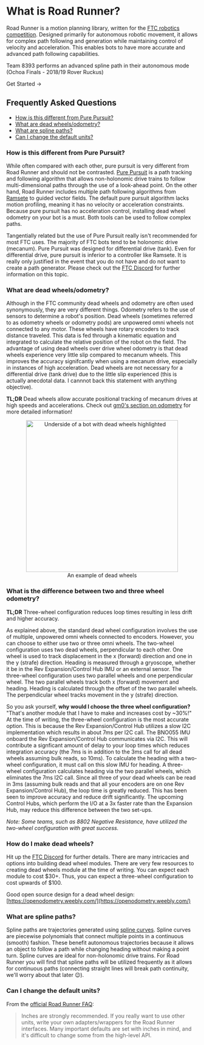 # What is Road Runner?

Road Runner is a motion planning library, written for the [FTC robotics competition](https://www.firstinspires.org/robotics/ftc). Designed primarily for autonomous robotic movement, it allows for complex path following and generation while maintaining control of velocity and acceleration. This enables bots to have more accurate and advanced path following capabilities.

<div class="flex flex-col items-center justify-center">
    <VideoDisplay src="./assets/home/8393-half-compressed.mp4" width="360px" :controls="false"/> 
    <span class="text-sm text-center text-gray-600">Team 8393 performs an advanced spline path in their autonomous mode<br>(Ochoa Finals - 2018/19 Rover Ruckus)</span>
</div>

<ActionLink url="/before-you-start" margin="2em">Get Started →</ActionLink>

## Frequently Asked Questions

- [How is this different from Pure Pursuit?](#how-is-this-different-from-pure-pursuit)
- [What are dead wheels/odometry?](#what-are-dead-wheels-odometry)
- [What are spline paths?](#what-are-spline-paths)
- [Can I change the default units?](#can-i-change-the-default-units)

### How is this different from Pure Pursuit?

While often compared with each other, pure pursuit is very different from Road Runner and should not be contrasted. [Pure Pursuit](https://www.mathworks.com/help/robotics/ug/pure-pursuit-controller.html) is a path tracking and following algorithm that allows non-holonomic drive trains to follow multi-dimensional paths through the use of a look-ahead point. On the other hand, Road Runner includes multiple path following algorithms from [Ramsete](https://github.com/wpilibsuite/allwpilib/blob/master/wpilibj/src/main/java/edu/wpi/first/wpilibj/controller/RamseteController.java) to guided vector fields. The default pure pursuit algorithm lacks motion profiling, meaning it has no velocity or acceleration constraints. Because pure pursuit has no acceleration control, installing dead wheel odometry on your bot is a must. Both tools can be used to follow complex paths.

Tangentially related but the use of Pure Pursuit really isn't recommended for most FTC uses. The majority of FTC bots tend to be holonomic drive (mecanum). Pure Pursuit was designed for differential drive (tank). Even for differential drive, pure pursuit is inferior to a controller like Ramsete. It is really only justified in the event that you do not have and do not want to create a path generator. Please check out the [FTC Discord](https://discord.gg/first-tech-challenge) for further information on this topic.

### What are dead wheels/odometry?

Although in the FTC community dead wheels and odometry are often used synonymously, they are very different things. Odometry refers to the use of sensors to determine a robot's position. Dead wheels (sometimes referred to as odometry wheels or odometry pods) are unpowered omni wheels not connected to any motor. These wheels have rotary encoders to track distance traveled. This data is fed through a kinematic equation and integrated to calculate the relative position of the robot on the field. The advantage of using dead wheels over drive wheel odometry is that dead wheels experience very little slip compared to mecanum wheels. This improves the accuracy signifcantly when using a mecanum drive, especially in instances of high acceleration. Dead wheels are not necessary for a differential drive (tank drive) due to the little slip experienced (this is actually anecdotal data. I cannnot back this statement with anything objective).

**TL;DR** Dead wheels allow accurate positional tracking of mecanum drives at high speeds and accelerations. Check out [gm0's section on odometry](https://gm0.org/en/latest/docs/robot-design/dead-wheels.html) for more detailed information!

<figure align="center">
    <img src="https://cdn.statically.io/gh/NoahBres/LearnRoadRunner/1c0fe8d5/docs/assets/home/dead-wheel-example.jpg" class="rounded-lg" width="400" alt="Underside of a bot with dead wheels highlighted">
    <figcaption class="mt-2 text-sm text-center text-gray-600">An example of dead wheels</figcaption>
</figure>

### What is the difference between two and three wheel odometry?

**TL;DR** Three-wheel configuration reduces loop times resulting in less drift and higher accuracy.

As explained above, the standard dead wheel configuration involves the use of multiple, unpowered omni wheels connected to encoders. However, you can choose to either use two or three omni wheels. The two-wheel configuration uses two dead wheels, perpendicular to each other. One wheel is used to track displacement in the x (forward) direction and one in the y (strafe) direction. Heading is measured through a gryoscope, whether it be in the Rev Expansion/Control Hub IMU or an external sensor. The three-wheel configuration uses two parallel wheels and one perpendicular wheel. The two parallel wheels track both x (forward) movement and heading. Heading is calculated through the offset of the two parallel wheels. The perpendicular wheel tracks movement in the y (strafe) direction.

So you ask yourself, **why would I choose the three wheel configuration?** "That's another module that I have to make and increases cost by ~30%!" At the time of writing, the three-wheel configuration is the most accurate option. This is because the Rev Expansion/Control Hub utilizes a slow I2C implementation which results in about 7ms per I2C call. The BNO055 IMU onboard the Rev Expansion/Control Hub communicates via I2C. This will contribute a signficant amount of delay to your loop times which reduces integration accuracy (the 7ms is in addition to the 3ms call for all dead wheels assuming bulk reads, so 10ms). To calculate the heading with a two-wheel configuration, it must call on this slow IMU for heading. A three-wheel configuration calculates heading via the two parallel wheels, which eliminates the 7ms I2C call. Since all three of your dead wheels can be read in 3ms (assuming bulk reads and that all your encoders are on one Rev Expansion/Control Hub), the loop time is greatly reduced. This has been seen to improve accuracy and reduce drift significantly. The upcoming Control Hubs, which perform the I/O at a 3x faster rate than the Expansion Hub, may reduce this difference between the two set-ups.

_Note: Some teams, such as 8802 Negative Resistance, have utilized the two-wheel configuration with great success._

### How do I make dead wheels?

Hit up the [FTC Discord](https://discord.gg/first-tech-challenge) for further details. There are many intricacies and options into building dead wheel modules. There are very few resources to creating dead wheels module at the time of writing. You can expect each module to cost $30+. Thus, you can expect a three-wheel configuration to cost upwards of $100.

Good open source design for a dead wheel design: [https://openodometry.weebly.com/](https://openodometry.weebly.com/)

### What are spline paths?

Spline paths are trajectories generated using [spline curves](<https://www.wikiwand.com/en/Spline_(mathematics)>). Spline curves are piecewise polynomials that connect multiple points in a continuous (smooth) fashion. These benefit autonomous trajectories because it allows an object to follow a path while changing heading without making a point turn. Spline curves are ideal for non-holonomic drive trains. For Road Runner you will find that spline paths will be utilized frequently as it allows for continuous paths (connecting straight lines will break path continuity, we'll worry about that later 😉).

### Can I change the default units?

From the [official Road Runner FAQ](https://acme-robotics.gitbook.io/road-runner/quickstart/faq):

> Inches are strongly recommended. If you really want to use other units, write your own adapters/wrappers for the Road Runner interfaces. Many important defaults are set with inches in mind, and it's difficult to change some from the high-level API.
